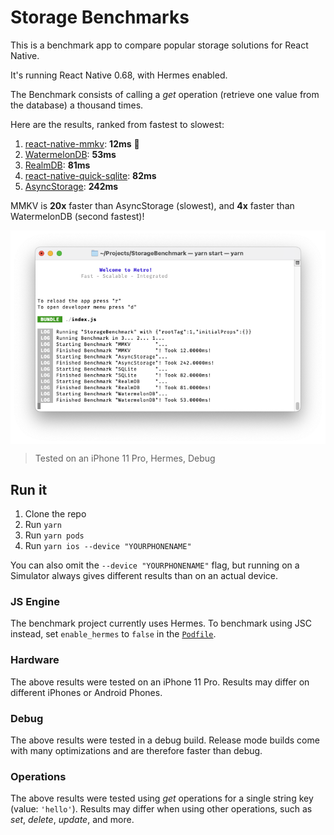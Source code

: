 # Storage Benchmarks

This is a benchmark app to compare popular storage solutions for React Native.

It's running React Native 0.68, with Hermes enabled.

The Benchmark consists of calling a _get_ operation (retrieve one value from the database) a thousand times.

Here are the results, ranked from fastest to slowest:

1. [react-native-mmkv](https://github.com/mrousavy/react-native-mmkv): **12ms** 👑
2. [WatermelonDB](https://github.com/Nozbe/WatermelonDB): **53ms**
3. [RealmDB](https://github.com/realm/realm-js): **81ms**
4. [react-native-quick-sqlite](https://github.com/ospfranco/react-native-quick-sqlite): **82ms**
5. [AsyncStorage](https://github.com/react-native-async-storage/async-storage): **242ms**

MMKV is **20x** faster than AsyncStorage (slowest), and **4x** faster than WatermelonDB (second fastest)!

<div align="center">
  <img src="./img/comparison.png" align="center" />
</div>

> Tested on an iPhone 11 Pro, Hermes, Debug

## Run it

1. Clone the repo
2. Run `yarn`
3. Run `yarn pods`
4. Run `yarn ios --device "YOURPHONENAME"`

You can also omit the `--device "YOURPHONENAME"` flag, but running on a Simulator always gives different results than on an actual device.

### JS Engine

The benchmark project currently uses Hermes. To benchmark using JSC instead, set `enable_hermes` to `false` in the [`Podfile`](./ios/Podfile).

### Hardware

The above results were tested on an iPhone 11 Pro. Results may differ on different iPhones or Android Phones.

### Debug

The above results were tested in a debug build. Release mode builds come with many optimizations and are therefore faster than debug.

### Operations

The above results were tested using _get_ operations for a single string key (value: `'hello'`). Results may differ when using other operations, such as _set_, _delete_, _update_, and more.
